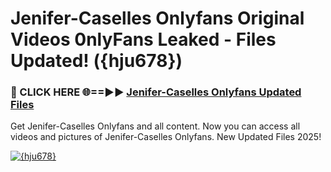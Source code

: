 # Jenifer-Caselles Onlyfans Original Videos 0nlyFans Leaked - Files Updated! ({hju678})

<h3>🔴 CLICK HERE 🌐==►► <a href="https://tinyurl.com/ms9xzufz" rel="nofollow">Jenifer-Caselles Onlyfans Updated Files</a></h3>

Get Jenifer-Caselles Onlyfans and all content. Now you can access all videos and pictures of Jenifer-Caselles Onlyfans. New Updated Files 2025!

[![{hju678}](https://i.imgur.com/PQ7UWWw.gif)](https://tinyurl.com/ms9xzufz)